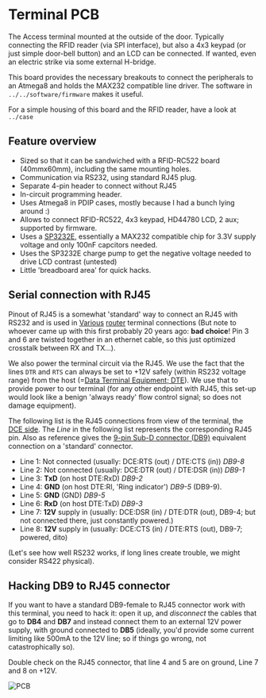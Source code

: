 Terminal PCB
============

The Access terminal mounted at the outside of the door. Typically connecting the
RFID reader (via SPI interface), but also a 4x3 keypad (or just simple door-bell
button) and an LCD can be connected. If wanted, even an electric strike via
some external H-bridge.

This board provides the necessary breakouts to connect the peripherals to an
Atmega8 and holds the MAX232 compatible line driver.
The software in `../../software/firmware` makes it useful.

For a simple housing of this board and the RFID reader, have a look at `../case`

Feature overview
----------------

   - Sized so that it can be sandwiched with a RFID-RC522 board (40mmx60mm),
     including the same mounting holes.
   - Communication via RS232, using standard RJ45 plug.
   - Separate 4-pin header to connect without RJ45
   - In-circuit programming header.
   - Uses Atmega8 in PDIP cases, mostly because I had a bunch lying around :)
   - Allows to connect RFID-RC522, 4x3 keypad, HD44780 LCD, 2 aux; supported
     by firmware.
   - Uses a [SP3232E][sp3232-spec], essentially a MAX232 compatible chip
     for 3.3V supply voltage and only 100nF capcitors needed.
   - Uses the SP3232E charge pump to get the negative voltage needed to drive
     LCD contrast (untested)
   - Little 'breadboard area' for quick hacks.

Serial connection with RJ45
---------------------------

Pinout of RJ45 is a somewhat 'standard' way to connect an RJ45 with RS232
and is used in [Various][rj45-terminal-1] [router][rj45-terminal-2]
terminal connections (But note to whoever came up with this first probably 20
years ago: **bad choice**! Pin 3 and 6 are twisted together in an ethernet
cable, so this just optimized crosstalk between RX and TX...).

We also power the terminal circuit via the RJ45. We use the fact that the
lines `DTR` and `RTS` can always be set to +12V safely (within RS232 voltage
range) from the host (=[Data Terminal Equipment; DTE][DTE]). We use that to
provide power to our terminal (for any other endpoint with RJ45, this set-up
would look like a benign 'always ready' flow control signal; so does not damage
equipment).

The following list is the RJ45 connections from view of the terminal,
the [DCE side][DCE].
The *Line* in the following list represents the corresponding RJ45 pin.
Also as reference gives the [9-pin Sub-D connector (DB9)][db9-pinout]
equivalent connection on a 'standard' connector.
   - Line 1: Not connected (usually: DCE:RTS (out) / DTE:CTS (in)) *DB9-8*
   - Line 2: Not connected (usually: DCE:DTR (out) / DTE:DSR (in)) *DB9-1*
   - Line 3: **TxD**  (on host DTE:RxD) *DB9-2*
   - Line 4: **GND** (on host DTE:RI, 'Ring indicator') *DB9-5* (DB9-9).
   - Line 5: **GND** (GND) *DB9-5*
   - Line 6: **RxD** (on host DTE:TxD) *DB9-3*
   - Line 7: **12V** supply in (usually: DCE:DSR (in) / DTE:DTR (out), DB9-4; but not connected there, just constantly powered.)
   - Line 8: **12V** supply in (usually: DCE:CTS (in) / DTE:RTS (out), DB9-7; powered, dito)

(Let's see how well RS232 works, if long lines create trouble, we might consider
RS422 physical).

Hacking DB9 to RJ45 connector
------------------------------
If you want to have a standard DB9-female to RJ45 connector work with
this terminal, you need to hack it: open it up, and *disconnect* the cables
that go to **DB4** and **DB7** and instead connect them to an external 12V
power supply, with ground connected to **DB5** (ideally, you'd provide some
current limiting like 500mA to the 12V line; so if things go wrong, not
catastrophically so).

Double check on the RJ45 connector, that line 4 and 5 are on ground,
Line 7 and 8 on +12V.

![PCB][pcb]

[pcb]: https://github.com/hzeller/rfid-access-control/raw/master/img/terminal-pcb.png
[sp3232-spec]: http://www.exar.com/common/content/document.ashx?id=619
[rj45-terminal-1]: http://www.allpinouts.org/index.php/Cisco_Console_RJ45_to_DB9_Pin
[rj45-terminal-2]: http://kb.juniper.net/InfoCenter/index?page=content&id=KB13272
[db9-pinout]: http://www.db9-pinout.com/
[DTE]: http://en.wikipedia.org/wiki/Data_terminal_equipment
[DCE]: http://en.wikipedia.org/wiki/Data_circuit-terminating_equipment
